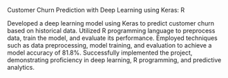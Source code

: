 Customer Churn Prediction with Deep Learning using Keras: R

Developed a deep learning model using Keras to predict customer churn based on historical data. 
Utilized R programming language to preprocess data, train the model, and evaluate its performance. 
Employed techniques such as data preprocessing, model training, and evaluation to achieve a model accuracy of 81.8%. 
Successfully implemented the project, demonstrating proficiency in deep learning, R programming, and predictive analytics.
